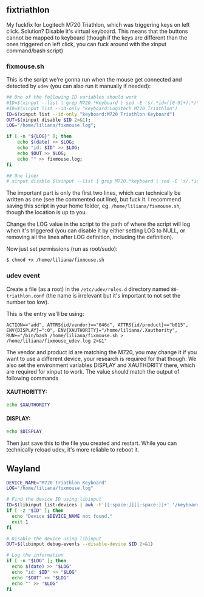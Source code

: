 ## fixtriathlon

My fuckfix for Logitech M720 Triathlon, which was triggering keys on left click. Solution? Disable it's virtual keyboard.
This means that the buttons cannot be mapped to keyboard (though if the keys are different than the ones triggered on left click, you can fuck around with the xinput command/bash script)


### fixmouse.sh

This is the script we're gonna run when the mouse get connected and detected by `udev` (you can also run it manually if needed):

```bash
## One of the following ID variables should work
#ID=$(xinput --list | grep M720.*Keyboard | sed -E 's/.*id=([0-9]+).*/\1/g');
#ID=$(xinput list --id-only "keyboard:Logitech M720 Triathlon")
ID=$(xinput list --id-only "keyboard:M720 Triathlon Keyboard")
OUT=$(xinput disable $ID 2>&1);
LOG="/home/liliana/fixmouse.log";

if [ -n "${LOG}" ]; then
    echo $(date) >> $LOG;
    echo "id: $ID" >> $LOG;
    echo $OUT >> $LOG;
    echo "" >> fixmouse.log;
fi

## One liner
# xinput disable $(xinput --list | grep M720.*keyboard | sed -E 's/.*id=([0-9]+).*/\1/g')
```

The important part is only the first two lines, which can technically be written as one (see the commented out line), but fuck it.
I recommend saving this script in your home folder, eg. `/home/liliana/fixmouse.sh`, though the location is up to you.

Change the LOG value in the script to the path of where the script will log when it's triggered (you can disable it by either setting LOG to NULL, or removing all the lines after LOG definition, including the definition).

Now just set permissions (run as root/sudo):
```bash
$ chmod +x /home/liliana/fixmouse.sh
```

### udev event

Create a file (as a root) in the `/etc/udev/rules.d` directory named `80-triathlon.conf` (the name is irrelevant but it's important to not set the number too low).

This is the entry we'll be using:

```udev
ACTION=="add", ATTRS{id/vendor}=="046d", ATTRS{id/product}=="b015", ENV{DISPLAY}=":0", ENV{XAUTHORITY}="/home/liliana/.Xauthority", RUN+="/bin/bash /home/liliana/fixmouse.sh > /home/liliana/fixmouse_udev.log 2>&1"
```

The vendor and product id are matching the M720, you may change it if you want to use a different device, your research is required for that though.
We also set the environment variables DISPLAY and XAUTHORITY there, which are required for xinput to work. The value should match the output of following commands

#### XAUTHORITTY:

```bash
echo $XAUTHORITY
```

#### DISPLAY:

```bash
echo $DISPLAY
```

Then just save this to the file you created and restart. While you can technically reload udev, it's more reliable to reboot it.

## Wayland

```bash
DEVICE_NAME="M720 Triathlon Keyboard"
LOG="/home/liliana/fixmouse.log"

# Find the device ID using libinput
ID=$(libinput list-devices | awk -F'[[:space:]][[:space:]]+' '/keyboard.*'"$DEVICE_NAME"'/ {print $3}')
if [ -z "$ID" ]; then
  echo "Device $DEVICE_NAME not found."
  exit 1
fi

# Disable the device using libinput
OUT=$(libinput debug-events --disable-device $ID 2>&1)

# Log the information
if [ -n "$LOG" ]; then
  echo $(date) >> "$LOG"
  echo "id: $ID" >> "$LOG"
  echo "$OUT" >> "$LOG"
  echo "" >> "$LOG"
fi
```
